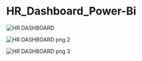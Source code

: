 # HR_Dashboard_Power-Bi
![HR DASHBOARD](https://github.com/AnjaliRawat14/HR_Dashboard_Power-Bi/assets/147641488/0b50f0cc-b291-43c6-8e45-10ae004d9366)


![HR DASHBOARD png 2](https://github.com/AnjaliRawat14/HR_Dashboard_Power-Bi/assets/147641488/aa98264d-3102-402d-896a-6a9891876ae2)


![HR DASHBOARD png 3](https://github.com/AnjaliRawat14/HR_Dashboard_Power-Bi/assets/147641488/0c5f4775-c241-42c7-9178-ca358cd4e9cc)
